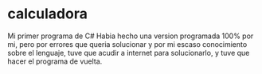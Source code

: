 # calculadora
Mi primer programa de C#
Habia hecho una version programada 100% por mi, pero por errores que queria solucionar y por mi escaso conocimiento sobre el lenguaje, tuve que acudir a internet para solucionarlo, y tuve que hacer el programa de vuelta.
